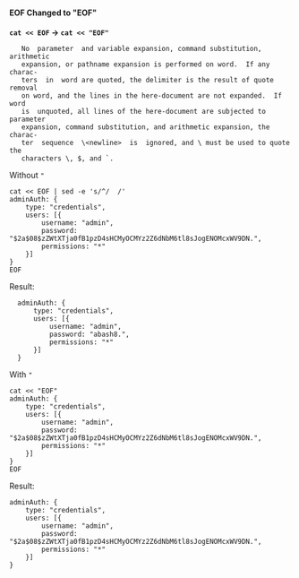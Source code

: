 #### EOF Changed to "EOF"

**`cat << EOF` -> `cat << "EOF"`**

       No  parameter  and variable expansion, command substitution, arithmetic
       expansion, or pathname expansion is performed on word.  If any  charac‐
       ters  in  word are quoted, the delimiter is the result of quote removal
       on word, and the lines in the here-document are not expanded.  If  word
       is  unquoted, all lines of the here-document are subjected to parameter
       expansion, command substitution, and arithmetic expansion, the  charac‐
       ter  sequence  \<newline>  is  ignored, and \ must be used to quote the
       characters \, $, and `.


Without `"`

```
cat << EOF | sed -e 's/^/  /'
adminAuth: {
    type: "credentials",
    users: [{
        username: "admin",                                                              
        password: "$2a$08$zZWtXTja0fB1pzD4sHCMyOCMYz2Z6dNbM6tl8sJogENOMcxWV9DN.",   
        permissions: "*"
    }]
}
EOF
```

Result: 

```
  adminAuth: {
      type: "credentials",
      users: [{
          username: "admin",
          password: "abash8.",
          permissions: "*"
      }]
  }

```

With `"`

```
cat << "EOF"
adminAuth: {
    type: "credentials",
    users: [{
        username: "admin",
        password: "$2a$08$zZWtXTja0fB1pzD4sHCMyOCMYz2Z6dNbM6tl8sJogENOMcxWV9DN.", 
        permissions: "*"
    }]                  
}     
EOF
```

Result: 

```
adminAuth: {
    type: "credentials",
    users: [{
        username: "admin",
        password: "$2a$08$zZWtXTja0fB1pzD4sHCMyOCMYz2Z6dNbM6tl8sJogENOMcxWV9DN.",
        permissions: "*"
    }]
}
```
